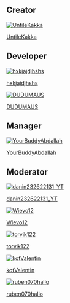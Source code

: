 ## Creator

<div class="block-grid">

  <div class="block-item">
    <a href="#/Staff/UntileKakka.md">
      <img src="https://tr.rbxcdn.com/30DAY-AvatarHeadshot-65BBE37814681A5210C2177FF400E07B-Png/420/420/AvatarHeadshot/Png/noFilter" alt="UntileKakka">
      <p>UntileKakka</p>
    </a>
    <!-- VSCode nav: [Staff/UntileKakka.md](Staff/UntileKakka.md) -->
  </div>
</div>

## Developer

<div class="block-grid">

  <div class="block-item">
    <a href="#/Staff/hxkjajdjhshs.md">
      <img src="https://tr.rbxcdn.com/30DAY-AvatarHeadshot-4FFACE3331FB07D1C686CF44FA622A19-Png/420/420/AvatarHeadshot/Png/noFilter" alt="hxkjajdjhshs">
      <p>hxkjajdjhshs</p>
    </a>
    <!-- VSCode nav: [Staff/hxkjajdjhshs.md](Staff/hxkjajdjhshs.md) -->
  </div>

  <div class="block-item">
    <a href="#/Staff/DUDUMAUS.md">
      <img src="https://tr.rbxcdn.com/30DAY-AvatarHeadshot-F75BF30D1FE3F9F2DE7F3DFD860477D2-Png/420/420/AvatarHeadshot/Png/noFilter" alt="DUDUMAUS">
      <p>DUDUMAUS</p>
    </a>
    <!-- VSCode nav: [Staff/DUDUMAUS.md](Staff/DUDUMAUS.md) -->
  </div>
</div>

## Manager

<div class="block-grid">

  <div class="block-item">
    <a href="#/Staff/YourBuddyAbdallah.md">
      <img src="https://tr.rbxcdn.com/30DAY-AvatarHeadshot-2EE9A4728F02C478A2DD2108EAC8A979-Png/420/420/AvatarHeadshot/Png/noFilter" alt="YourBuddyAbdallah">
      <p>YourBuddyAbdallah</p>
    </a>
    <!-- VSCode nav: [Staff/YourBuddyAbdallah.md](Staff/YourBuddyAbdallah.md) -->
  </div>
</div>

## Moderator

<div class="block-grid">

  <div class="block-item">
    <a href="#/Staff/danin232622131_YT.md">
      <img src="https://tr.rbxcdn.com/30DAY-AvatarHeadshot-78209111E3BD1D96F07D9E8A845A7557-Png/420/420/AvatarHeadshot/Png/noFilter" alt="danin232622131_YT">
      <p>danin232622131_YT</p>
    </a>
    <!-- VSCode nav: [Staff/danin232622131_YT.md](Staff/danin232622131_YT.md) -->
  </div>

  <div class="block-item">
    <a href="#/Staff/Wievo12.md">
      <img src="https://tr.rbxcdn.com/30DAY-AvatarHeadshot-0207EA84F3604F2106DEA52D27218D0B-Png/420/420/AvatarHeadshot/Png/noFilter" alt="Wievo12">
      <p>Wievo12</p>
    </a>
    <!-- VSCode nav: [Staff/Wievo12.md](Staff/Wievo12.md) -->
  </div>

  <div class="block-item">
    <a href="#/Staff/torvik122.md">
      <img src="https://tr.rbxcdn.com/30DAY-AvatarHeadshot-A3D841EBE6F6AC92A1FED12A1A9AEE97-Png/420/420/AvatarHeadshot/Png/noFilter" alt="torvik122">
      <p>torvik122</p>
    </a>
    <!-- VSCode nav: [Staff/torvik122.md](Staff/torvik122.md) -->
  </div>

  <div class="block-item">
    <a href="#/Staff/kotValentin.md">
      <img src="https://tr.rbxcdn.com/30DAY-AvatarHeadshot-A790803111312C067098B8737919DCD7-Png/420/420/AvatarHeadshot/Png/noFilter" alt="kotValentin">
      <p>kotValentin</p>
    </a>
    <!-- VSCode nav: [Staff/kotValentin.md](Staff/kotValentin.md) -->
  </div>

  <div class="block-item">
    <a href="#/Staff/ruben070hallo.md">
      <img src="https://tr.rbxcdn.com/30DAY-AvatarHeadshot-094050C5FA286DAEC2360D9C82934E34-Png/420/420/AvatarHeadshot/Png/noFilter" alt="ruben070hallo">
      <p>ruben070hallo</p>
    </a>
    <!-- VSCode nav: [Staff/ruben070hallo.md](Staff/ruben070hallo.md) -->
  </div>
</div>
